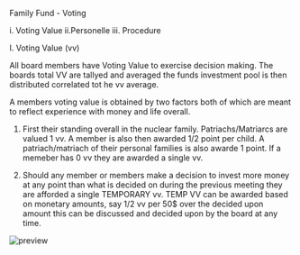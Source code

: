 Family Fund - Voting 

i. Voting Value
ii.Personelle
iii. Procedure

I. Voting Value (vv)

All board members have Voting Value to exercise decision making.
The boards total VV are tallyed and averaged the funds investment 
pool is then distributed correlated tot he vv average.

A members voting value is obtained by two factors both of which are
meant to reflect experience with money and life overall.

1. First their standing overall in the nuclear family.
Patriachs/Matriarcs are valued 1 vv. A member is also then awarded 1/2 point
per child.  A patriach/matriach of their personal families is also awarde 1 point.  If a memeber has 0 vv they are awarded a single vv.

2. Should any member or members make a decision to invest more money at any point than what is decided on during the previous meeting
they are afforded a single TEMPORARY vv.  TEMP VV can be awarded based on monetary amounts, say 1/2 vv per 50$ over the decided upon amount 
this can be discussed and decided upon by the board at any time.

![preview](IMGS/coin1.png)
